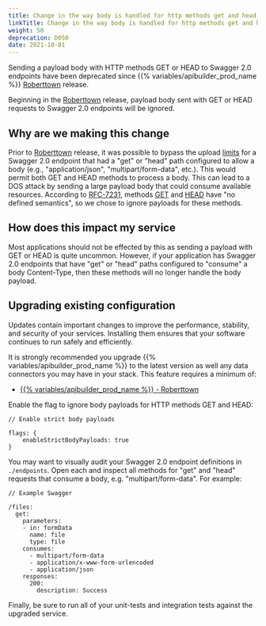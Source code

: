 ```yaml
---
title: Change in the way body is handled for http methods get and head
linkTitle: Change in the way body is handled for http methods get and head
weight: 50
deprecation: D050
date: 2021-10-01
---
```


Sending a payload body with HTTP methods GET or HEAD to Swagger 2.0 endpoints have been deprecated since {{% variables/apibuilder_prod_name %}} [Roberttown](/docs/release_notes/roberttown) release.

Beginning in the [Roberttown](/docs/release_notes/roberttown) release, payload body sent with GET or HEAD requests to Swagger 2.0 endpoints will be ignored.

## Why are we making this change

Prior to [Roberttown](/docs/release_notes/roberttown) release, it was possible to bypass the upload [limits](/docs/developer_guide/project/configuration/project_configuration/#limits) for a Swagger 2.0 endpoint that had a "get" or "head" path configured to allow a body (e.g., "application/json", "multipart/form-data", etc.). This would permit both GET and HEAD methods to process a body. This can lead to a DOS attack by sending a large payload body that could consume available resources. According to [RFC-7231](https://datatracker.ietf.org/doc/html/rfc7231#section-4.3), methods [GET](https://datatracker.ietf.org/doc/html/rfc7231#section-4.3.1) and [HEAD](https://datatracker.ietf.org/doc/html/rfc7231#section-4.3.2) have "no defined semantics", so we chose to ignore payloads for these methods.

## How does this impact my service

Most applications should not be effected by this as sending a payload with GET or HEAD is quite uncommon. However, if your application has Swagger 2.0 endpoints that have "get" or "head" paths configured to "consume" a body Content-Type, then these methods will no longer handle the body payload.

## Upgrading existing configuration

Updates contain important changes to improve the performance, stability, and security of your services. Installing them ensures that your software continues to run safely and efficiently.

It is strongly recommended you upgrade {{% variables/apibuilder_prod_name %}} to the latest version as well any data connectors you may have in your stack. This feature requires a minimum of:

* [{{% variables/apibuilder_prod_name %}} - Roberttown](/docs/roberttown)

Enable the flag to ignore body payloads for HTTP methods GET and HEAD:

```
// Enable strict body payloads

flags: {
    enableStrictBodyPayloads: true
}
```

You may want to visually audit your Swagger 2.0 endpoint definitions in `./endpoints`. Open each and inspect all methods for "get" and "head" requests that consume a body, e.g. "multipart/form-data". For example:

```
// Example Swagger

/files:
  get:
    parameters:
    - in: formData
      name: file
      type: file
    consumes:
      - multipart/form-data
      - application/x-www-form-urlencoded
      - application/json
    responses:
      200:
        description: Success
```

Finally, be sure to run all of your unit-tests and integration tests against the upgraded service.
